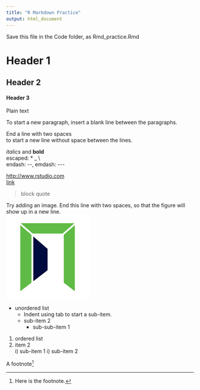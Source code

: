 ```yaml
---
title: "R Markdown Practice"
output: html_document
---
```


Save this file in the Code folder, as Rmd_practice.Rmd

# Header 1
## Header 2
#### Header 3

Plain text

To start a new paragraph, insert a blank line between the paragraphs.

End a line with two spaces  
to start a new line without space between the lines.

*italics* and **bold**  
escaped: \* \_ \\  
endash: --, emdash: --- 

<http://www.rstudio.com>  
[link](http://www.rstudio.com)  

> block quote 

Try adding an image. End this line with two spaces, so that the figure will show up in a new line.  
![Sauder](figure/Sauder.png)

* unordered list
  + Indent using tab to start a sub-item.
  + sub-item 2
    - sub-sub-item 1

1. ordered list
1. item 2  
  i) sub-item 1 
  i) sub-item 2

A footnote[^1]

[^1]: Here is the footnote. 

